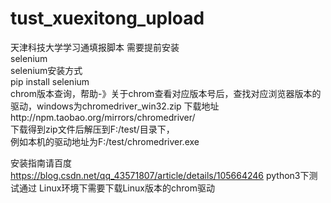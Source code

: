 # tust_xuexitong_upload
天津科技大学学习通填报脚本
需要提前安装<br />
selenium<br />
selenium安装方式<br />
pip install selenium<br />
chrom版本查询，帮助-》关于chrom查看对应版本号后，查找对应浏览器版本的驱动，windows为chromedriver_win32.zip
下载地址http://npm.taobao.org/mirrors/chromedriver/<br />
下载得到zip文件后解压到F:/test/目录下，<br />
例如本机的驱动地址为F:/test/chromedriver.exe<br />

安装指南请百度<br />
https://blog.csdn.net/qq_43571807/article/details/105664246
python3下测试通过
Linux环境下需要下载Linux版本的chrom驱动

